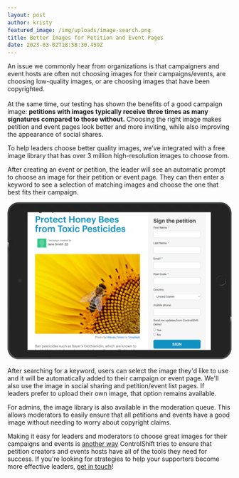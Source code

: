 ```yaml
---
layout: post
author: kristy
featured_image: /img/uploads/image-search.png
title: Better Images for Petition and Event Pages
date: 2023-03-02T18:58:30.459Z
---
```

An issue we commonly hear from organizations is that campaigners and event hosts are often not choosing images for their campaigns/events, are choosing low-quality images, or are choosing images that have been copyrighted.\
\
At the same time, our testing has shown the benefits of a good campaign image: **petitions with images typically receive three times as many signatures compared to those without.** Choosing the right image makes petition and event pages look better and more inviting, while also improving the appearance of social shares.

T﻿o help leaders choose better quality images, we've integrated with a free image library that has over 3 million high-resolution images to choose from. 

After creating an event or petition, the leader will see an automatic prompt to choose an image for their petition or event page. They can then enter a keyword to see a selection of matching images and choose the one that best fits their campaign.

![The free image library allows a leader to search for campaign images.](/img/uploads/bees.png)

After searching for a keyword, users can select the image they'd like to use and it will be automatically added to their campaign or event page. We'll also use the image in social sharing and petition/event list pages. If leaders prefer to upload their own image, that option remains available.

F﻿or admins, the image library is also available in the moderation queue. This allows moderators to easily ensure that all petitions and events have a good image without needing to worry about copyright claims. 

M﻿aking it easy for leaders and moderators to choose great images for their campaigns and events is [another way](https://www.controlshiftlabs.com/2022/10/28/best-practices-for-event-hosts-and-petition-creators.html) ControlShift tries to ensure that petition creators and events hosts have all of the tools they need for success. If you're looking for strategies to help your supporters become more effective leaders, [get in touch](mailto:talk@controlshiftlabs.com)!